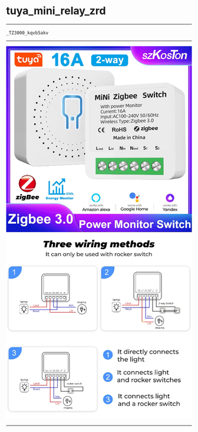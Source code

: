 # tuya_mini_relay_zrd

---

	_TZ3000_kqvb5akv
	
---

<img src="doc/images/mini_relay.jpg"/>

<img src="doc/images/switch_relay.jpg"/>

---